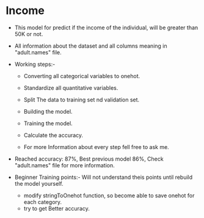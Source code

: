 # Income
- This model for predict if the income of the individual, will be greater than 50K or not.

- All information about the dataset and all columns meaning in "adult.names" file.

- Working steps:-
	- Converting all categorical variables to onehot.
	- Standardize all quantitative variables.
	- Split The data to training set nd validation set.
	- Building the model.
	- Training the model.
	- Calculate the accuracy.

	- For more Information about every step fell free to ask me.

- Reached accuracy: 87%, Best previous model 86%, Check "adult.names" file for more information.

- Beginner Training points:-
Will not understand theis points until rebuild the model yourself.
	- modify stringToOnehot function, so become able to save onehot for each category.
	- try to get Better accuracy.

